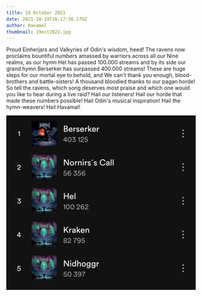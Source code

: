 ```yaml
---
title: 19 October 2021
date: 2021-10-19T16:17:56.179Z
author: Havamal
thumbnail: 19oct2021.jpg
---
```


Proud Einherjars and Valkyries of Odin's wisdom, heed!
The ravens now proclaims bountiful numbers amassed by warriors across all our Nine realms, as our hymn Hel has passed 100.000 streams and by its side our grand hymn Berserker has surpassed 400.000 streams!
These are huge steps for our mortal eye to behold, and We can't thank you enough, blood-brothers and battle-sisters! A thousand bloodied thanks to our pagan horde!
So tell the ravens, which song deserves most praise and which one would you like to hear during a live raid?
Hail our listeners! Hail our horde that made these numbers possible! Hail Odin's musical inspiration! Hail the hymn-weavers! Hail Havamal!

![19oct20201](./19oct2021.jpg)
